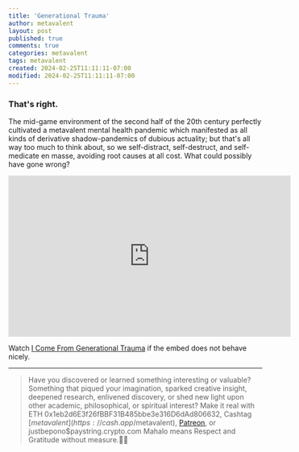 ```yaml
---
title: 'Generational Trauma'
author: metavalent
layout: post
published: true
comments: true
categories: metavalent
tags: metavalent
created: 2024-02-25T11:11:11-07:00
modified: 2024-02-25T11:11:11-07:00
---
```


### That's right.

The mid-game environment of the second half of the 20th century perfectly cultivated a metavalent mental health pandemic which manifested as all kinds of derivative shadow-pandemics of dubious actuality; but that's all way too much to think about, so we self-distract, self-destruct, and self-medicate en masse, avoiding root causes at all cost. What could possibly have gone wrong?

<!-- YouTube Player -->
<iframe id="ytplayer" type="text/html" class="center" loading=”lazy” width="560" height="320" src="https://www.youtube.com/embed/CS2quBsSR2U"
  frameborder="0"></iframe>


Watch [I Come From Generational Trauma](https://youtu.be/CS2quBsSR2U) if the embed does not behave nicely.

<!-- HTML5 Audio Embed - GitHub LFS storage: append ?raw=true
<div class="center"> 
<audio controls>
  <source src="https://github.com/metavalent/metavalent.github.io/blob/gh-pages/assets/audio-video/FILENAME.mp4?raw=true" type="audio/mpeg">
  <source src="https://github.com/metavalent/metavalent.github.io/blob/gh-pages/assets/audio-video/FILENAME.mp4?raw=true" type="audio/ogg">
Your browser does not support the audio element.
</audio>
 -->

<!-- For custom thumbnail
![alt text](/assets/images/image.jpg "title")
-->


---
> Have you discovered or learned something interesting or valuable? Something that piqued your imagination, sparked creative insight, deepened research, enlivened discovery, or shed new light upon other academic, philosophical, or spiritual interest? Make it real with ETH 0x1eb2d6E3f26fBBF31B485bbe3e316D6dAd806632, Cashtag [$metavalent](https://cash.app/$metavalent), [Patreon](https://patreon.com/metavalent), or justbepono$paystring.crypto.com Mahalo means Respect and Gratitude without measure.🙏🏼
